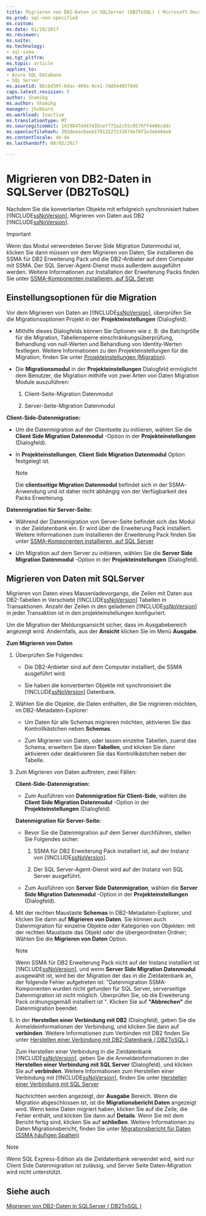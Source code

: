 ```yaml
---
title: Migrieren von DB2-Daten in SQLServer (DB2ToSQL) | Microsoft Docs
ms.prod: sql-non-specified
ms.custom: 
ms.date: 01/19/2017
ms.reviewer: 
ms.suite: 
ms.technology:
- sql-ssma
ms.tgt_pltfrm: 
ms.topic: article
applies_to:
- Azure SQL Database
- SQL Server
ms.assetid: 86cbd39f-6dac-409a-9ce1-7dd54403f84b
caps.latest.revision: 5
author: Shamikg
ms.author: Shamikg
manager: jhubbard
ms.workload: Inactive
ms.translationtype: MT
ms.sourcegitcommit: 1419847dd47435cef775a2c55c0578ff4406cddc
ms.openlocfilehash: 392deeac6aeb1791322723367def8f2e3e6464e8
ms.contentlocale: de-de
ms.lasthandoff: 08/02/2017

---
```

# <a name="migrating-db2-data-into-sql-server-db2tosql"></a>Migrieren von DB2-Daten in SQLServer (DB2ToSQL)
Nachdem Sie die konvertierten Objekte mit erfolgreich synchronisiert haben [!INCLUDE[ssNoVersion](../../includes/ssnoversion_md.md)], Migrieren von Daten aus DB2 [!INCLUDE[ssNoVersion](../../includes/ssnoversion_md.md)].  
  
> [!IMPORTANT]  
> Wenn das Modul verwendeten Server Side Migration Datenmodul ist, klicken Sie dann müssen vor dem Migrieren von Daten, Sie installieren die SSMA für DB2 Erweiterung Pack und die DB2-Anbieter auf dem Computer mit SSMA. Der SQL Server-Agent-Dienst muss außerdem ausgeführt werden. Weitere Informationen zur Installation der Erweiterung Packs finden Sie unter [SSMA-Komponenten installieren, auf SQL Server](http://msdn.microsoft.com/en-us/cf2b724b-4ca7-470a-8dd7-fa95b1e060a4)  
  
## <a name="setting-migration-options"></a>Einstellungsoptionen für die Migration  
Vor dem Migrieren von Daten an [!INCLUDE[ssNoVersion](../../includes/ssnoversion_md.md)], überprüfen Sie die Migrationsoptionen Projekt in der **Projekteinstellungen** (Dialogfeld).  
  
-   Mithilfe dieses Dialogfelds können Sie Optionen wie z. B. die Batchgröße für die Migration, Tabellensperre einschränkungsüberprüfung, Behandlung von null-Werten und Behandlung von Identity-Werten festlegen. Weitere Informationen zu den Projekteinstellungen für die Migration, finden Sie unter [Projekteinstellungen (Migration)](http://msdn.microsoft.com/en-us/48aaa8e6-a9cb-487d-9ba5-fc3f1c4786ae).  
  
-   Die **Migrationsmodul** in der **Projekteinstellungen** Dialogfeld ermöglicht dem Benutzer, die Migration mithilfe von zwei Arten von Daten Migration Module auszuführen:  
  
    1.  Client-Seite-Migration Datenmodul  
  
    2.  Server-Seite-Migration Datenmodul  
  
**Client-Side-Datenmigration:**  
  
-   Um die Datenmigration auf der Clientseite zu initiieren, wählen Sie die **Client Side Migration Datenmodul** -Option in der **Projekteinstellungen** (Dialogfeld).  
  
-   In **Projekteinstellungen**, **Client Side Migration Datenmodul** Option festgelegt ist.  
  
    > [!NOTE]  
    > Die **clientseitige Migration Datenmodul** befindet sich in der SSMA-Anwendung und ist daher nicht abhängig von der Verfügbarkeit des Packs Erweiterung.  
  
**Datenmigration für Server-Seite:**  
  
-   Während der Datenmigration von Server-Seite befindet sich das Modul in der Zieldatenbank ein. Er wird über die Erweiterung Pack installiert. Weitere Informationen zum Installieren der Erweiterung Pack finden Sie unter [SSMA-Komponenten installieren, auf SQL Server](http://msdn.microsoft.com/en-us/cf2b724b-4ca7-470a-8dd7-fa95b1e060a4)  
  
-   Um Migration auf dem Server zu initiieren, wählen Sie die **Server Side Migration Datenmodul** -Option in der **Projekteinstellungen** (Dialogfeld).  
  
## <a name="migrating-data-to-sql-server"></a>Migrieren von Daten mit SQLServer  
Migrieren von Daten eines Massenladevorgangs, die Zeilen mit Daten aus DB2-Tabellen in Verschiebt [!INCLUDE[ssNoVersion](../../includes/ssnoversion_md.md)] Tabellen in Transaktionen. Anzahl der Zeilen in den geladenen [!INCLUDE[ssNoVersion](../../includes/ssnoversion_md.md)] in jeder Transaktion ist in den projekteinstellungen konfiguriert.  
  
Um die Migration der Meldungsansicht sicher, dass im Ausgabebereich angezeigt wird. Andernfalls, aus der **Ansicht** klicken Sie im Menü **Ausgabe**.  
  
**Zum Migrieren von Daten**  
  
1.  Überprüfen Sie Folgendes:  
  
    -   Die DB2-Anbieter sind auf dem Computer installiert, die SSMA ausgeführt wird.  
  
    -   Sie haben die konvertierten Objekte mit synchronisiert die [!INCLUDE[ssNoVersion](../../includes/ssnoversion_md.md)] Datenbank.  
  
2.  Wählen Sie die Objekte, die Daten enthalten, die Sie migrieren möchten, im DB2-Metadaten-Explorer:  
  
    -   Um Daten für alle Schemas migrieren möchten, aktivieren Sie das Kontrollkästchen neben **Schemas**.  
  
    -   Zum Migrieren von Daten, oder lassen einzelne Tabellen, zuerst das Schema, erweitern Sie dann **Tabellen**, und klicken Sie dann aktivieren oder deaktivieren Sie das Kontrollkästchen neben der Tabelle.  
  
3.  Zum Migrieren von Daten auftreten, zwei Fällen:  
  
    **Client-Side-Datenmigration:**  
  
    -   Zum Ausführen von **Datenmigration für Client-Side**, wählen die **Client Side Migration Datenmodul** -Option in der **Projekteinstellungen** (Dialogfeld).  
  
    **Datenmigration für Server-Seite:**  
  
    -   Bevor Sie die Datenmigration auf dem Server durchführen, stellen Sie Folgendes sicher:  
  
        1.  SSMA für DB2 Erweiterung Pack installiert ist, auf der Instanz von [!INCLUDE[ssNoVersion](../../includes/ssnoversion_md.md)].  
  
        2.  Der SQL Server-Agent-Dienst wird auf der Instanz von SQL Server ausgeführt.  
  
    -   Zum Ausführen von **Server Side Datenmigration**, wählen die **Server Side Migration Datenmodul** -Option in der **Projekteinstellungen** (Dialogfeld).  
  
4.  Mit der rechten Maustaste **Schemas** in DB2-Metadaten-Explorer, und klicken Sie dann auf **Migrieren von Daten**. Sie können auch Datenmigration für einzelne Objekte oder Kategorien von Objekten: mit der rechten Maustaste das Objekt oder die übergeordneten Ordner; Wählen Sie die **Migrieren von Daten** Option.  
  
    > [!NOTE]  
    > Wenn SSMA für DB2 Erweiterung Pack nicht auf der Instanz installiert ist [!INCLUDE[ssNoVersion](../../includes/ssnoversion_md.md)], und wenn **Server Side Migration Datenmodul** ausgewählt ist, wird bei der Migration der das in die Zieldatenbank an, der folgende Fehler aufgetreten ist: "Datenmigration SSMA-Komponenten wurden nicht gefunden für SQL Server, serverseitige Datenmigration ist nicht möglich. Überprüfen Sie, ob die Erweiterung Pack ordnungsgemäß installiert ist ". Klicken Sie auf **"Abbrechen"** die Datenmigration beendet.  
  
5.  In der **Herstellen einer Verbindung mit DB2** (Dialogfeld), geben Sie die Anmeldeinformationen der Verbindung, und klicken Sie dann auf **verbinden**. Weitere Informationen zum Verbinden mit DB2 finden Sie unter [Herstellen einer Verbindung mit DB2-Datenbank &#40; DB2ToSQL &#41;](../../ssma/db2/connecting-to-db2-database-db2tosql.md)  
  
    Zum Herstellen einer Verbindung in die Zieldatenbank [!INCLUDE[ssNoVersion](../../includes/ssnoversion_md.md)], geben Sie die Anmeldeinformationen in der **Herstellen einer Verbindung mit SQL Server** (Dialogfeld), und klicken Sie auf **verbinden**. Weitere Informationen zum Herstellen einer Verbindung mit [!INCLUDE[ssNoVersion](../../includes/ssnoversion_md.md)], finden Sie unter [Herstellen einer Verbindung mit SQL Server](http://msdn.microsoft.com/en-us/b59803cb-3cc6-41cc-8553-faf90851410e)  
  
    Nachrichten werden angezeigt, der **Ausgabe** Bereich. Wenn die Migration abgeschlossen ist, ist die **Migrationsbericht Daten** angezeigt wird. Wenn keine Daten migriert haben, klicken Sie auf die Zeile, die Fehler enthält, und klicken Sie dann auf **Details**. Wenn Sie mit dem Bericht fertig sind, klicken Sie auf **schließen**. Weitere Informationen zu Daten Migrationsbericht, finden Sie unter [Migrationsbericht für Daten (SSMA häufigen Spalten)](http://msdn.microsoft.com/en-us/bbfb9d88-5a98-4980-8d19-c5d78bd0d241)  
  
> [!NOTE]  
> Wenn SQL Express-Edition als die Zieldatenbank verwendet wird, wird nur Client Side Datenmigration ist zulässig, und Server Seite Daten-Migration wird nicht unterstützt.  
  
## <a name="see-also"></a>Siehe auch  
[Migrieren von DB2-Daten in SQLServer &#40; DB2ToSQL &#41;](../../ssma/db2/migrating-db2-data-into-sql-server-db2tosql.md)  
  

